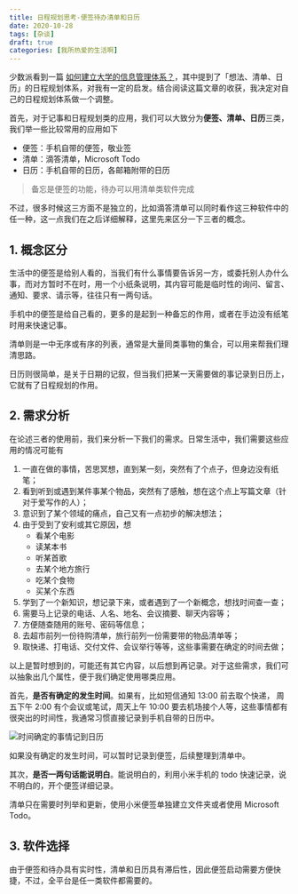 ```yaml
---
title: 日程规划思考-便签待办清单和日历
date: 2020-10-28
tags: [杂谈]
draft: true
categories: [我所热爱的生活啊]
---
```


少数派看到一篇 [如何建立大学的信息管理体系？](https://sspai.com/post/63222)，其中提到了「想法、清单、日历」的日程规划体系，对我有一定的启发。结合阅读这篇文章的收获，我决定对自己的日程规划体系做一个调整。

<!--more-->

首先，对于记事和日程规划类的应用，我们可以大致分为**便签、清单、日历**三类，我们举一些比较常用的应用如下

- 便签：手机自带的便签，敬业签
- 清单：滴答清单，Microsoft Todo
- 日历：手机自带的日历，各邮箱附带的日历

> 备忘是便签的功能，待办可以用清单类软件完成

不过，很多时候这三方面不是独立的，比如滴答清单可以同时看作这三种软件中的任一种，这一点我们在之后详细解释，这里先来区分一下三者的概念。

## 1. 概念区分

生活中的便签是给别人看的，当我们有什么事情要告诉另一方，或委托别人办什么事，而对方暂时不在时，用一个小纸条说明，其内容可能是临时性的询问、留言、通知、要求、请示等，往往只有一两句话。

手机中的便签是给自己看的，更多的是起到一种备忘的作用，或者在手边没有纸笔时用来快速记事。

清单则是一中无序或有序的列表，通常是大量同类事物的集合，可以用来帮我们理清思路。

日历则很简单，是关于日期的记叙，但当我们把某一天需要做的事记录到日历上，它就有了日程规划的作用。

## 2. 需求分析

在论述三者的使用前，我们来分析一下我们的需求。日常生活中，我们需要这些应用的情况可能有

1. 一直在做的事情，苦思冥想，直到某一刻，突然有了个点子，但身边没有纸笔；
2. 看到听到或遇到某件事某个物品，突然有了感触，想在这个点上写篇文章（针对于爱写作的人）；
3. 意识到了某个领域的痛点，自己又有一点初步的解决想法；
4. 由于受到了安利或其它原因，想
   - 看某个电影
   - 读某本书
   - 听某首歌
   - 去某个地方旅行
   - 吃某个食物
   - 买某个东西
5. 学到了一个新知识，想记录下来，或者遇到了一个新概念，想找时间查一查；
6. 需要马上记录的电话、人名、地名、会议摘要、聊天内容等；
7. 方便随查随用的账号、密码等信息；
8. 去超市前列一份待购清单，旅行前列一份需要带的物品清单等；
9. 取快递、打电话、交付文件、会议举行等等，这些事需要在确定的时间去做；

以上是暂时想到的，可能还有其它内容，以后想到再记录。对于这些需求，我们可以抽象出几个属性，便于我们确定使用哪类应用。

首先，**是否有确定的发生时间**。如果有，比如短信通知 13:00 前去取个快递， 周五下午 2:00 有个会议或笔试，周天上午 10:00 要去机场接个人等，这些事情都有很突出的时间性，我通常习惯直接记录到手机自带的日历中。

![时间确定的事情记到日历](F:\OneDrive\图片\博客图片\日程规划思考-便签待办清单和日历\时间确定的事情记到日历.jpg)



如果没有确定的发生时间，可以暂时记录到便签，后续整理到清单中。

其次，**是否一两句话能说明白**。能说明白的，利用小米手机的 todo 快速记录，说不明白的，开个便签详细记录。

清单只在需要时列举和更新，使用小米便签单独建立文件夹或者使用 Microsoft Todo。

## 3. 软件选择

由于便签和待办具有实时性，清单和日历具有滞后性，因此便签启动需要方便快捷，不过，全平台是任一类软件都需要的。



